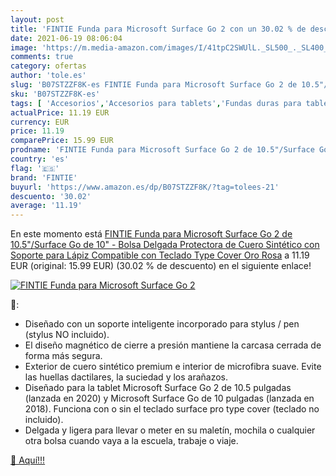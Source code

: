 ```yaml
---
layout: post
title: 'FINTIE Funda para Microsoft Surface Go 2 con un 30.02 % de descuento'
date: 2021-06-19 08:06:04
image: 'https://m.media-amazon.com/images/I/41tpC2SWUlL._SL500_._SL400_.jpg'
comments: true
category: ofertas
author: 'tole.es'
slug: 'B07STZZF8K-es FINTIE Funda para Microsoft Surface Go 2 de 10.5"/Surface...'
sku: 'B07STZZF8K-es'
tags: [ 'Accesorios','Accesorios para tablets','Fundas duras para tablets','Fundas para tablets','Informática','fintie','lápiz', ]
actualPrice: 11.19 EUR
currency: EUR
price: 11.19
comparePrice: 15.99 EUR
prodname: 'FINTIE Funda para Microsoft Surface Go 2 de 10.5"/Surface Go de 10" - Bolsa Delgada Protectora de Cuero Sintético con Soporte para Lápiz Compatible con Teclado Type Cover  Oro Rosa'
country: 'es'
flag: '🇪🇸'
brand: 'FINTIE'
buyurl: 'https://www.amazon.es/dp/B07STZZF8K/?tag=tolees-21'
descuento: '30.02'
average: '11.19'
---
```


En este momento está [FINTIE Funda para Microsoft Surface Go 2 de 10.5"/Surface Go de 10" - Bolsa Delgada Protectora de Cuero Sintético con Soporte para Lápiz Compatible con Teclado Type Cover  Oro Rosa](https://www.amazon.es/dp/B07STZZF8K/?tag=tolees-21) a 11.19 EUR (original: 15.99 EUR) (30.02 %  de descuento) en el siguiente enlace!

[![FINTIE Funda para Microsoft Surface Go 2](https://m.media-amazon.com/images/I/41tpC2SWUlL._SL500_._SL400_.jpg)](https://www.amazon.es/dp/B07STZZF8K/?tag=tolees-21)

🔎:

- Diseñado con un soporte inteligente incorporado para stylus / pen (stylus NO incluido).
- El diseño magnético de cierre a presión mantiene la carcasa cerrada de forma más segura.
- Exterior de cuero sintético premium e interior de microfibra suave. Evite las huellas dactilares, la suciedad y los arañazos.
- Diseñado para la tablet Microsoft Surface Go 2 de 10.5 pulgadas (lanzada en 2020) y Microsoft Surface Go de 10 pulgadas (lanzada en 2018). Funciona con o sin el teclado surface pro type cover (teclado no incluido).
- Delgada y ligera para llevar o meter en su maletín, mochila o cualquier otra bolsa cuando vaya a la escuela, trabaje o viaje.

[🛒 Aquí!!!](https://www.amazon.es/dp/B07STZZF8K/?tag=tolees-21)
